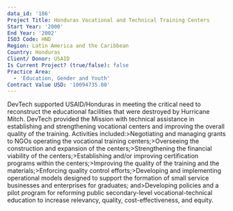 ```yaml
---
data_id: '186'
Project Title: Honduras Vocational and Technical Training Centers
Start Year: '2000'
End Year: '2002'
ISO3 Code: HND
Region: Latin America and the Caribbean
Country: Honduras
Client/ Donor: USAID
Is Current Project? (true/false): false
Practice Area:
  - 'Education, Gender and Youth'
Contract Value USD: '10094735.00'
---
```

DevTech supported USAID/Honduras in meeting the critical need to reconstruct the educational facilities that were destroyed by Hurricane Mitch. DevTech provided the Mission with technical assistance in establishing and strengthening vocational centers and improving the overall quality of the training. Activities included:>Negotiating and managing grants to NGOs operating the vocational training centers;>Overseeing the construction and expansion of the centers;>Strengthening the financial viability of the centers;>Establishing and/or improving certification programs within the centers;>Improving the quality of the training and the materials;>Enforcing quality control efforts;>Developing and implementing operational models designed to support the formation of small service businesses and enterprises for graduates; and>Developing policies and a pilot program for reforming public secondary-level vocational-technical education to increase relevancy, quality, cost-effectiveness, and equity.